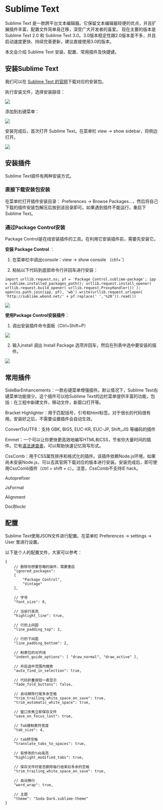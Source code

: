 # Sublime Text

Sublime Text 是一款跨平台文本编辑器。它保留文本编辑器轻便的优点，并且扩展插件丰富，配置文件简单易迁移，深受广大开发者的喜爱。 现在主要的版本是 Sublime Text 2.0 和 Sublime Text 3.0。3.0版本稳定性跟2.0版本差不多，并且启动速度更快、持续完善更新，建议直接使用3.0的版本。

本文会介绍 Sublime Text 安装、配置、常用插件及快捷键。

## 安装Sublime Text

我们可以在 [Sublime Text 的官网](http://www.sublimetext.com/3)下载对应的安装包。

执行安装文件，选择安装路径：

![](/assets/sublime1.jpg)

添加到右键菜单：

![](/assets/sublime2.jpg)

安装完成后，首次打开 Sublime Text。在菜单栏 view -&gt; show sidebar，将侧边打开。

![](/assets/sublime_03.gif)

## 安装插件

Sublime Text插件有两种安装方式。

### 直接下载安装包安装

在菜单栏打开插件安装目录： Preferences -&gt; Browse Packages…，然后将自己下载的插件安装包解压后放到该目录即可。如果遇到插件不能运行，重启下Sublime Text。

### 通过Package Control安装

Package Control是在线安装插件的工具。在利用它安装插件前，需要先安装它。

**安装 Package Control** ：

1. 在菜单栏中调出console：view -&gt; show console （ctrl+\`）

2. 粘帖以下代码到底部命令行并回车进行安装：


```
import urllib.request,os; pf = 'Package Control.sublime-package'; ipp = sublime.installed_packages_path(); urllib.request.install_opener( urllib.request.build_opener( urllib.request.ProxyHandler()) ); open(os.path.join(ipp, pf), 'wb').write(urllib.request.urlopen( 'http://sublime.wbond.net/' + pf.replace(' ','%20')).read()) 
```

![](/assets/sublime2_03.gif)

**使用Package Control安装插件**：

1. 调出安装插件命令面板（Ctrl+Shift+P）

  ![](/assets/sublime3_03.gif)

2. 输入install 调出 Install Package 选项并回车，然后在列表中选中要安装的插件。

  ![](/assets/sublime4_03.gif)


## 常用插件

SideBarEnhancements：一款右键菜单增强插件。默认情况下，Sublime Text右键菜单功能很少。这个插件可以给Sublime Text的边栏菜单提供丰富的功能，包括：在工程中新建文件，移动文件，新窗口打开等。

Bracket Highlighter：用于匹配括号，引号和html标签。对于很长的代码很有用。安装好之后，不需要设置插件会自动生效。

ConvertToUTF8：支持 GBK, BIG5, EUC-KR, EUC-JP, Shift\_JIS 等编码的插件

Emmet：一个可以让你更快更高效地编写HTML和CSS，节省你大量时间的插件。它有[语法速查表](http://docs.emmet.io/cheat-sheet/)，可以帮助快速记忆简写形式。

CssComb：用于CSS属性排序和格式化的插件。该插件依赖Node.js环境，如果尚未安装Node.js，可以去其官网下载对应的版本进行安装。安装完成后，即可使用CssComb插件（ctrl + shift + c）。注意，CssComb不支持IE hack。

Autoprefixer

JsFormat

Alignment

DocBlockr

## 配置

Sublime Text使用JSON文件进行配置。在菜单栏 Preferences -&gt; settings -&gt; User 里进行设置。

以下是个人的配置文件，大家可以参考：

```
{
    // 删除你想要忽略的插件，需要重启
    "ignored_packages":
    [
        "Package Control",
        "Vintage"
    ],

    // 字号
    "font_size": 8,

    // 当前行高亮
    "highlight_line": true,

    // 行的上间距
    "line_padding_top": 2,

    // 行的下间距
    "line_padding_bottom": 2,

    // 制表位的对齐线
    "indent_guide_options": [ "draw_normal", "draw_active" ],

    // 开启选中范围内搜索
    "auto_find_in_selection": true,

    // 代码折叠按钮一直显示
    "fade_fold_buttons": false,

    // 自动移除行尾多余空格
    "trim_trailing_white_space_on_save": true,
    "trim_automatic_white_space": true,

    // 窗口失焦立即保存文件
    "save_on_focus_lost": true,

    // Tab键制表符宽度
    "tab_size": 4,

    // tab转空格
    "translate_tabs_to_spaces": true,

    // 有修改的tab高亮
    "highlight_modified_tabs": true,

    // 保存文件时是否删除每行结束后多余的空格
    "trim_trailing_white_space_on_save": true,

    // 自动换行
    "word_wrap": true,

    // 主题
    "theme": "Soda Dark.sublime-theme"
}
```

